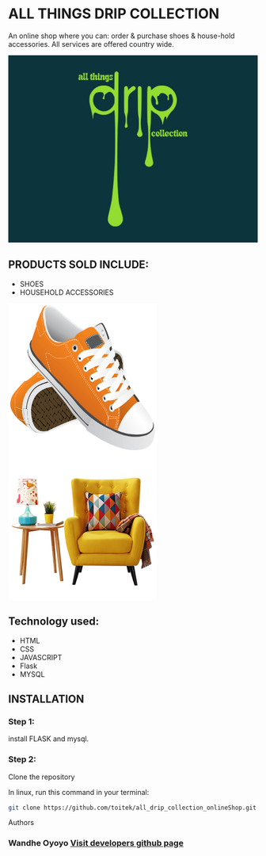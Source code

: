 # ALL THINGS DRIP COLLECTION
An online shop where you can:
    order & purchase shoes & house-hold accessories.
All services are offered country wide.


<img src = "post.jpeg">

## PRODUCTS SOLD INCLUDE:

* SHOES
* HOUSEHOLD ACCESSORIES


<img src = "shoes.png" width="300px" height="300px" align="center" >


<img src = "household.png" width="300px" height="300px" align="center"> 

## Technology used:

* HTML
* CSS
* JAVASCRIPT
* Flask
* MYSQL

## INSTALLATION

### Step 1:
install FLASK and mysql.

### Step 2:
Clone the repository

In linux, run this command in your terminal:
```sh
git clone https://github.com/toitek/all_drip_collection_onlineShop.git
```


Authors
### Wandhe Oyoyo <a href = "https://github.com/toitek">Visit developers github page</a>
